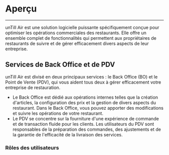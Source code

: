 # Aperçu

***

unTill Air est une solution logicielle puissante spécifiquement conçue pour optimiser les opérations commerciales des restaurants. Elle offre un ensemble complet de fonctionnalités qui permettent aux propriétaires de restaurants de suivre et de gérer efficacement divers aspects de leur entreprise.

## Services de Back Office et de PDV

unTill Air est divisé en deux principaux services : le Back Office (BO) et le Point de Vente (PDV), qui vous aident tous deux à gérer efficacement votre entreprise de restauration.

* Le Back Office est dédié aux opérations internes telles que la création d'articles, la configuration des prix et la gestion de divers aspects du restaurant. Dans le Back Office, vous pouvez apporter des modifications et suivre les opérations de votre restaurant.
* Le PDV se concentre sur la fourniture d'une expérience de commande et de transaction fluide pour les clients. Les utilisateurs du PDV sont responsables de la préparation des commandes, des ajustements et de la garantie de l'efficacité de la livraison des services.

### Rôles des utilisateurs

